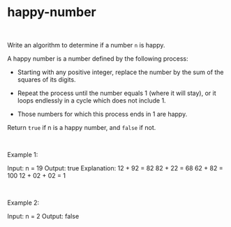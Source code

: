 # happy-number

<br />

Write an algorithm to determine if a number `n` is happy.

A happy number is a number defined by the following process:

- Starting with any positive integer, replace the number by the sum of the squares of its digits.

- Repeat the process until the number equals 1 (where it will stay), or it loops endlessly in a cycle which does not include 1.

- Those numbers for which this process ends in 1 are happy.

Return `true` if n is a happy number, and `false` if not.

 <br />

Example 1:

Input: n = 19
Output: true
Explanation:
12 + 92 = 82
82 + 22 = 68
62 + 82 = 100
12 + 02 + 02 = 1

<br />

Example 2:

Input: n = 2
Output: false
